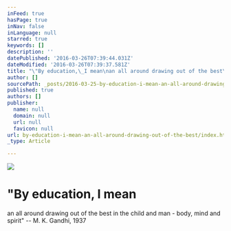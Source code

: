 ```yaml
---
inFeed: true
hasPage: true
inNav: false
inLanguage: null
starred: true
keywords: []
description: ''
datePublished: '2016-03-26T07:39:44.031Z'
dateModified: '2016-03-26T07:39:37.581Z'
title: "\"By education,\_I mean\nan all around drawing out of the best\_in the child\_and man - body,\nmind and spirit\" – \_ \_ \_ \_M. K. Gandhi, 1937"
author: []
sourcePath: _posts/2016-03-25-by-education-i-mean-an-all-around-drawing-out-of-the-best.md
published: true
authors: []
publisher:
  name: null
  domain: null
  url: null
  favicon: null
url: by-education-i-mean-an-all-around-drawing-out-of-the-best/index.html
_type: Article

---
```

![](https://the-grid-user-content.s3-us-west-2.amazonaws.com/aa5b72d7-809f-4ec1-a483-8ca15a04f30d.jpg)

# "By education, I mean
an all around drawing out of the best in the child and man - body,
mind and spirit" --        M. K. Gandhi, 1937